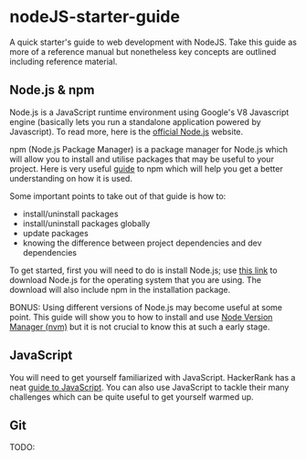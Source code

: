 # nodeJS-starter-guide

A quick starter's guide to web development with NodeJS.
Take this guide as more of a reference manual but nonetheless key concepts are outlined including reference material.

## Node.js & npm

Node.js is a JavaScript runtime environment using Google's V8 Javascript engine (basically lets you run a standalone application powered by Javascript). To read more, here is the [official Node.js](https://nodejs.org/) website.

npm (Node.js Package Manager) is a package manager for Node.js which will allow you to install and utilise packages that may be useful to your project. Here is very useful [guide](https://www.sitepoint.com/beginners-guide-node-package-manager/) to npm which will help you get a better understanding on how it is used.

Some important points to take out of that guide is how to:

* install/uninstall packages
* install/uninstall packages globally
* update packages
* knowing the difference between project dependencies and dev dependencies

To get started, first you will need to do is install Node.js; use [this link](https://nodejs.org/en/download/) to download Node.js for the operating system that you are using. The download will also include npm in the installation package.

BONUS: Using different versions of Node.js may become useful at some point. This guide will show you to how to install and use [Node Version Manager (nvm)](https://www.sitepoint.com/quick-tip-multiple-versions-node-nvm/) but it is not crucial to know this at such a early stage.

## JavaScript

You will need to get yourself familiarized with JavaScript. HackerRank has a neat [guide to JavaScript](https://www.hackerrank.com/domains/tutorials/10-days-of-javascript). You can also use JavaScript to tackle their many challenges which can be quite useful to get yourself warmed up.

## Git

TODO: